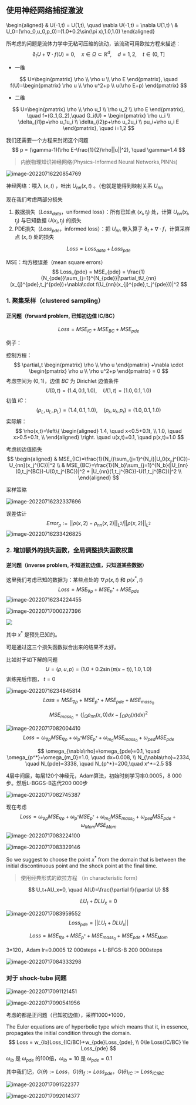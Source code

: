 ## 使用神经网络捕捉激波



\begin{aligned}
& U(-1,t) = U(1,t), \quad \nabla U(-1,t) = \nabla U(1,t) \\
& U_0=(\rho_0,u_0,p_0)=(1.0+0.2\sin(\pi x),1.0,1.0)
\end{aligned}

所考虑的问题是流体力学中无粘可压缩的流动，该流动可用欧拉方程来描述：
$$
\partial_tU+\nabla\cdot f(U)=0, \quad x\in\Omega\subset\mathbb{R}^d, \quad d=1,2, \quad t\in(0,T]
$$

- 一维

$$
U=\begin{pmatrix}
\rho \\
\rho u \\
\rho E
\end{pmatrix},
\quad
f(U)=\begin{pmatrix}
\rho u \\
\rho u^2+p \\
u(\rho E+p)
\end{pmatrix}
$$

- 二维

$$
U=\begin{pmatrix}
\rho \\
\rho u_1 \\
\rho u_2 \\
\rho E
\end{pmatrix},
\quad
f=(G_1,G_2),\quad
G_i(U) = \begin{pmatrix}
\rho u_i \\
\delta_{i1}p+\rho u_1u_i \\
\delta_{i2}p+\rho u_2u_i \\
pu_i+\rho u_i E
\end{pmatrix},
\quad i=1,2
$$

我们还需要一个方程来封闭这个问题
$$
p = (\gamma-1)(\rho E-\frac{1}{2}\rho||u||^2), \quad \gamma=1.4
$$


> 内嵌物理知识神经网络(Physics-Informed Neural Networks,PINNs)

![image-20220716220854769](pics\PINNs_structure.png)

神经网络：喂入 $(x,t)$ ，吐出 $U_{nn}(x,t)$ 。（也就是能得到映射关系 $U_{nn}$

现在我们考虑两部分损失

1. 数据损失（$Loss_{data}$，uniformed loss）：所有已知点 $(x_i,t_j)$ 处，计算 $U_{nn}(x_i,t_j)$ 与已知数据 $U(x_i,t_j)$ 的损失
2.  PDE损失（$Loss_{pde}$，informed loss）：把 $U_{nn}$ 带入算子 $\partial_t+\nabla\cdot f$，计算采样点 $(x,t)$ 处的损失

$$
Loss = Loss_{data} + Loss_{pde}
$$

MSE：均方根误差（mean square errors）
$$
Loss_{pde} = MSE_{pde} = \frac{1}{N_{pde}}\sum_{j=1}^{N_{pde}}|\partial_tU_{nn}(x_{j}^{pde},t_j^{pde})+\nabla\cdot f(U_{nn}(x_{j}^{pde},t_j^{pde}))|^2
$$

### 1. 聚集采样（clustered sampling）

#### 正问题（forward problem, 已知初边值 IC/BC）

$$
Loss = MSE_{IC} + MSE_{BC} + MSE_{pde}
$$

例子：

控制方程：
$$
\partial_t \begin{pmatrix}
\rho \\
\rho u
\end{pmatrix}
+\nabla \cdot \begin{pmatrix}
\rho u \\
\rho u^2+p
\end{pmatrix}
= 0
$$
考虑空间为 $(0,1)$，边值 $BC$ 为 Dirichlet 边值条件
$$
U(0,t)=(1.4,0.1,1.0), \quad U(1,t)=(1.0,0.1,1.0)
$$
初值 $IC$：
$$
(\rho_L,u_L,p_L) = (1.4,0.1,1.0), \quad (\rho_r,u_r,p_r) = (1.0,0.1,1.0)
$$
实际解：
$$
\rho(x,t)=\left\{
\begin{aligned}
1.4, \quad x<0.5+0.1t, \\
1.0, \quad x>0.5+0.1t, \\
\end{aligned}
\right.
\quad u(x,t)=0.1, \quad p(x,t)=1.0
$$

考虑初边值损失
$$
\begin{aligned}
& MSE_{IC}=\frac{1}{N_i}\sum_{j=1}^{N_i}|U_0(x_j^{IC})-U_{nn}(x_j^{IC})|^2 \\
& MSE_{BC}=\frac{1}{N_b}\sum_{j=1}^{N_b}(|U_{nn}(0,t_j^{BC})-U(0,t_j^{BC})|^2 + |U_{nn}(1,t_j^{BC})-U(1,t_j^{BC})|^2 \\
\end{aligned}
$$

采样策略

![image-20220716232337696](pics\forward_problem_ex1.png)

误差估计
$$
Error_\rho := || \rho(x,2)-\rho_{nn}(x,2)||_{L^2}/ || \rho(x,2)||_{L^2}
$$
![image-20220716233426825](pics\forward_problem_ex1_error.png)

### 2. 增加额外的损失函数，全局调整损失函数权重

#### 逆问题（inverse problem, 不知道初边值，只知道某些数据）

这里我们考虑已知的数据为：某些点处的 $\nabla\rho(x,t)$ 和 $p(x^*,t)$
$$
Loss = MSE_{\nabla\rho}+MSE_{p^*}+MSE_{pde}
$$
![image-20220716234224455](pics\inverse_problem_MSE.png)

![image-20220717000227396](pics\inverse_problem_nabla_rho_loss.png)

![](pics\inverse_problem_sample_points.png)

其中 $x^*$ 是预先已知的。

可是通过这三个损失函数拟合出来的结果不太好。

比如对于如下解的问题
$$
U=(\rho,u,p)=(1.0+0.2\sin(\pi (x-t)),1.0,1.0)
$$
训练完后作图， $t=0$ 

![image-20220716234845814](pics\inverse_problem_ex6.png)
$$
Loss = MSE_{\nabla\rho}+MSE_{p^*}+MSE_{pde} + MSE_{mass_0}
$$

$$
MSE_{mass_0} = (\int_\Omega\rho_{nn}(x,0)dx - \int_\Omega\rho_0(x)dx)^2
$$

![image-20220717082004410](pics\inverse_problem_ex3.png)
$$
Loss = \omega_{\nabla\rho}MSE_{\nabla\rho}+\omega_{p^*}MSE_{p^*}+\omega_{m_0}MSE_{mass_0}+\omega_{ped}MSE_{pde}
$$

$$
\omega_{\nabla\rho}=\omega_{pde}=0.1, \quad \omega_{p^*}+\omega_{m_0}=1.0, \quad dx=0.008, \\
N_{\nabla\rho}=2334, \quad N_{pde}=3338, \quad N_{p^*}=200,\quad x^*=2.5
$$

4层中间层，每层120个神经元，Adam算法，初始时刻学习率0.0005，8 000步。然后L-BGGS-B迭代200 000步

![image-20220717082745387](pics\inverse_problem_ex3_results.png)

现在考虑
$$
Loss = \omega_{\nabla\rho}MSE_{\nabla\rho}+\omega_{p^*}MSE_{p^*}+\omega_{m_0}MSE_{mass_0}+\omega_{ped}MSE_{pde}+\omega_{Mom}MSE_{Mom}
$$
![image-20220717083224100](pics\inverse_problem_momentum_loss.png)

![image-20220717083329146](pics\inverse_problem_ex3_results_pro.png)

So we suggest to choose the point $x^*$ from the domain that is between the initial discontinuous point and the shock point at the final time.

> 使用经典形式的欧拉方程 （in characteristic form）

$$
U_t+AU_x=0, \quad A(U)=\frac{\partial f}{\partial U}
$$

$$
LU_t+DLU_x = 0
$$

![image-20220717083959552](pics\euler_in_characteristic_form.png)
$$
Loss_{pde} = ||LU_t+DLU_x||
$$

$$
Loss = MSE_{\nabla\rho}+MSE_{p^*}+MSE_{mass_0}+MSE_{pde}+MSE_{Mom}
$$

3*120，Adam lr=0.0005 12 000steps + L-BFGS-B 200 000steps

![image-20220717084333298](pics\euler_in_characteristic_form_results.png)

### 对于 shock-tube 问题

![image-20220717091121451](pics\problem_setting.png)

![image-20220717090541956](pics\shock_tube_problem.png)

考虑的都是正问题（已知初边值），采样1000*1000，

The Euler equations are of hyperbolic type which means that it, in essence, propagates the initial condition through the domain.
$$
Loss = w_{ib}Loss_{IC/BC}+w_{pde}Loss_{pde}, \\
0\le Loss{IC/BC} \le Loss_{pde}
$$
$\omega_{ib}$ 是 $\omega_{pde}$ 的100倍，$\omega_{ib}=10$ 是 $\omega_{pde}=0.1$

其中我们记，$G(\theta):=Loss$，$G(\theta)_f:=Loss_{pde}$，$G(\theta)_{IC}:=Loss_{IC/BC}$

![image-20220717091522377](pics\loos_vs_weighted_loss.png)

![image-20220717092014377](pics\zoom_in_density.png)
